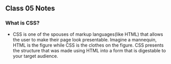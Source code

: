 ## Class 05 Notes

### What is CSS?

- CSS is one of the spouses of markup languages(like HTML) that allows the user to make their page look presentable.  Imagine a mannequin, HTML is the figure while CSS is the clothes on the figure. CSS presents the structure that was made using HTML into a form that is digestable to your target audience.

